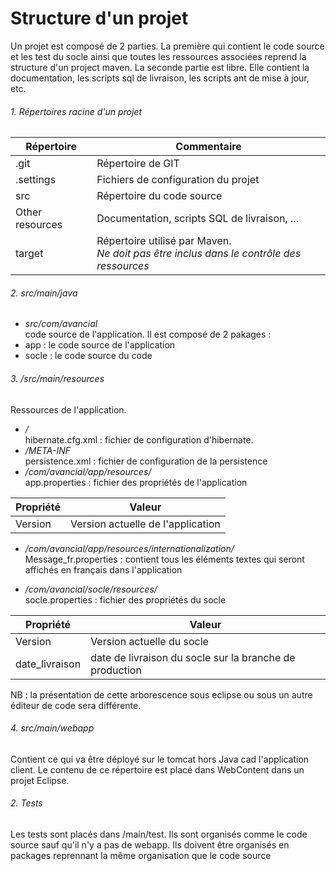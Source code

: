 # Structure d'un projet
Un projet est composé de 2 parties.
La première qui contient le code source et les test du socle ainsi que toutes les ressources associées reprend la structure d'un project maven.
La seconde partie est libre. Elle contient la documentation, les scripts sql de livraison, les scripts ant de mise à jour, etc.

###### 1. Répertoires racine d'un projet

|Répertoire|Commentaire|
|----------|-----------|
|.git|Répertoire de GIT|
|.settings|Fichiers de configuration du projet|
|src|Répertoire du code source|
|Other resources|Documentation, scripts SQL de livraison, ...
|target|Répertoire utilisé par Maven.<br/>  _<span class='icon icon-alert native-key-bindings'> Ne doit pas être inclus dans le contrôle des ressources</span>_|

###### 2. src/main/java

- _src/com/avancial_  
code source de l'application.
Il est composé de 2 pakages :  
 - app : le code source de l'application
 - socle : le code source du code

###### 3. /src/main/resources
Ressources de l'application.
- _/_  
hibernate.cfg.xml : fichier de configuration d'hibernate.  
- _/META-INF_  
persistence.xml : fichier de configuration de la persistence
- _/com/avancial/app/resources/_  
app.properties : fichier des propriétés de l'application

|Propriété|Valeur|
|----------|-----------|
|Version|Version actuelle de l'application|

- _/com/avancial/app/resources/internationalization/_
Message_fr.properties : contient tous les éléments textes qui seront affichés en français dans l'application

- _/com/avancial/socle/resources/_  
socle.properties : fichier des propriétés du socle

|Propriété|Valeur|
|----------|-----------|
|Version|Version actuelle du socle|
|date_livraison|date de livraison du socle sur la branche de production|

<span class='icon icon-tag'>NB : la présentation de cette arborescence sous eclipse ou sous un autre éditeur de code sera différente.</span>

###### 4. _src/main/webapp_
Contient ce qui va être déployé sur le tomcat hors Java cad l'application client. Le contenu de ce répertoire est placé dans WebContent dans un projet Eclipse.

###### 2. Tests
Les tests sont placés dans /main/test.
Ils sont organisés comme le code source sauf qu'il n'y a pas de webapp.
Ils doivent être organisés en packages reprennant la même organisation que le code source
